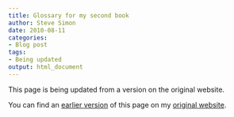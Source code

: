 ```yaml
---
title: Glossary for my second book
author: Steve Simon
date: 2010-08-11
categories:
- Blog post
tags:
- Being updated
output: html_document
---
```


This page is being updated from a version on the original website.

<!---More--->

You can find an [earlier version](http://www.pmean.com/10/Glossary.html) of this page on my [original website](http://www.pmean.com/original_site.html).
